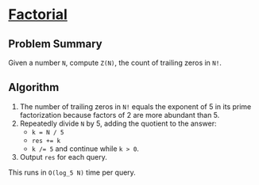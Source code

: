 # [Factorial](https://www.spoj.com/problems/FCTRL)

## Problem Summary
Given a number `N`, compute `Z(N)`, the count of trailing zeros in `N!`.

## Algorithm
1. The number of trailing zeros in `N!` equals the exponent of 5 in its prime factorization because factors of 2 are more abundant than 5.
2. Repeatedly divide `N` by 5, adding the quotient to the answer:
   * `k = N / 5`
   * `res += k`
   * `k /= 5` and continue while `k > 0`.
3. Output `res` for each query.

This runs in `O(log_5 N)` time per query.
